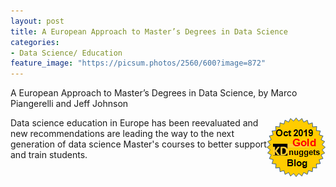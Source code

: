```yaml
---
layout: post
title: A European Approach to Master’s Degrees in Data Science
categories:
- Data Science/ Education
feature_image: "https://picsum.photos/2560/600?image=872"
---
```

A European Approach to Master’s Degrees in Data Science, by Marco Piangerelli and Jeff Johnson


<a href="https://www.kdnuggets.com/2019/11/top-stories-2019-oct.html" img src="/tkb-1910-g.png" width=94 alt="Gold Blog" align="right"> </a>

<img src="/tkb-1910-g.png" width=94 alt="Gold Blog" align="right">

Data science education in Europe has been reevaluated and new recommendations are leading the way to the next generation of data science Master's courses to better support and train students.
